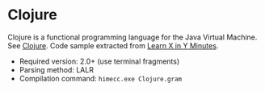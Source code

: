 # Clojure #

Clojure is a functional programming language for the Java Virtual Machine.
See [Clojure](http://clojure.org/).
Code sample extracted from [Learn X in Y Minutes](http://learnxinyminutes.com/docs/clojure/).

* Required version: 2.0+ (use terminal fragments)
* Parsing method: LALR
* Compilation command: `himecc.exe Clojure.gram`
